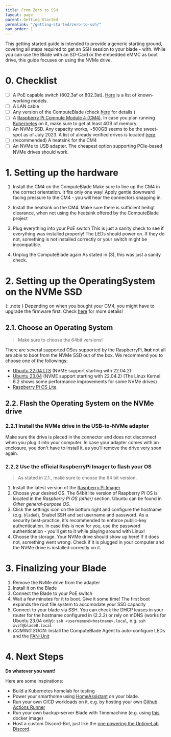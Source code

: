 ```yaml
---
title: From Zero to SSH
layout: page
parent: Getting Started
permalink: "/getting-started/zero-to-ssh/"
nav_order: 1
---
```


This getting started guide is intended to provide a generic starting ground, covering all steps required to get an SSH session to your blade - with.
While you can use the Blade with an SD-Card or the embedded eMMC as boot drive, this guide focuses on using the NVMe drive.

# 0. Checklist

- [ ] A PoE capable switch (802.3af or 802.3at). [Here](/main-features/ethernet/) is a list of known-working models.
- [ ] A LAN cable
- [ ] Any version of the ComputeBlade (check [here](/) for details )
- [ ] A [Raspberry Pi Compute Module 4 (CM4)](https://www.raspberrypi.com/products/compute-module-4/?variant=raspberry-pi-cm4001000). In case you plan running [Kubernetes](http://kubernetes.io) on it, make sure to get at least 4GB of memory.
- [ ] An NVMe SSD. Any capacity works, ~500GB seems to be the sweet-spot as of July 2023. A list of already verified drives is located [here](/supported-ssds/).
- [ ] (recommended) A heatsink for the CM4
- [ ] An NVMe to USB adapter. The cheapest option supporting PCIe-based NVMe drives should work.

# 1. Setting up the hardware

1. Install the CM4 on the ComputeBlade
Make sure to line up the CM4 in the correct orientation. It fits only one way! Apply gentle downward facing pressure to the CM4 - you will hear the connectors snapping in.


2. Install the heatsink on the CM4.
Make sure there is sufficient heihgt clearance, when not using the heatsink offered by the ComputeBlade project

3. Plug everything into your PoE switch
This is just a sanity check to see if everything was installed properly!
The LEDs should power on. If they do not, something is not installed correctly or your switch might be incompatible.

4. Unplug the ComputeBlade again
As stated in (3), this was just a sanity check.

# 2. Setting up the OperatingSystem on the NVMe SSD

{: .note }
Depending on when you bought your CM4, you might have to upgrade the firmware first. Check [here]() for more details!

## 2.1. Choose an Operating System
> Make sure to choose the 64bit versions!

There are several supported OSes supported by the RaspberryPi, **but** not all are able to boot from the NVMe SSD out of the box.
We recommend you to choose one of the followings:
- [Ubuntu 22.04 LTS](https://ubuntu.com/download/raspberry-pi/thank-you?version=24.04&architecture=server-arm64+raspi) (NVME support starting with 22.04.2)
- [Ubuntu 23.04](https://ubuntu.com/download/raspberry-pi/thank-you?version=23.04&architecture=server-arm64+raspi) (NVME support starting with 22.04.2) (The Linux Kernel 6.2 shows some performance improvements for some NVMe drives)
- [Raspberry Pi OS Lite](https://www.raspberrypi.com/software/)

## 2.2. Flash the Operating System on the NVMe drive

### 2.2.1 Install the NVMe drive in the USB-to-NVMe adapter

Make sure the drive is placed in the connector and does not disconnect when you plug it into your computer.
In case your adapter comes with an enclosure, you don't have to install it, as you'll remove the drive very soon again.


### 2.2.2 Use the official RaspberryPi Imager to flash your OS
> As stated in 2.1., make sure to choose the 64 bit version.

1. Install the latest version of the [Raspberry Pi Imager](https://www.raspberrypi.com/software/)
2. Choose your desired OS. The 64bit lite version of Raspberry Pi OS is located in the *Raspberry Pi OS (other)* section. Ubuntu can be found in *Other general-purpose OS*.
3. Click the settings icon on the bottom right and configure the hostname (e.g. `blade0`), Enabel SSH and set username and password. As a security best-practice, it's recommended to enforce public-key authentication. In case this is new for you, use the password authentication - you'll get to it while playing around with Linux!
4. Choose the storage. Your NVMe drive should show up here! If it does not, something went wrong. Check if it is plugged in your computer and the NVMe drive is installed correctly on it.


# 3. Finalizing your Blade
1. Remove the NvMe drive from the adapter
2. Install it on the Blade
3. Connect the Blade to your PoE switch
4. Wait a few minutes for it to boot. Give it some time! The first boot expands the root file system to accomodate your SSD capacity
5. Connect to your blade via SSH. You can check the DHCP leases in your router for the hostname configured in (2.2.2) or rely on mDNS (works for Ubuntu 23.04 only): `ssh <username>@<hostname>.local`, e.g. `ssh xvzf@blade0.local`
6. *COMING SOON*: Install the ComputeBlade Agent to auto-configure LEDs and the [FAN-Unit](/main-features/fan-unit-connector/)


# 4. Next Steps

**Do whatever you want!**

Here are some inspirations:
- Build a Kubernetes homelab for testing
- Power your smarthome using [HomeAssistant](https://www.home-assistant.io) on your blade.
- Run your own CICD workloads on it, e.g. by hosting your own [Github Actions Runner](https://docs.github.com/en/actions/hosting-your-own-runners)
- Run your own backup-server Blade with Timemachine (e.g. using [this](https://hub.docker.com/r/mbentley/timemachine) docker image)
- Host a custom Discord-Bot, just like the [one powering the UptimeLab Discord](https://github.com/Uptime-Lab/Uptime-Bot).


